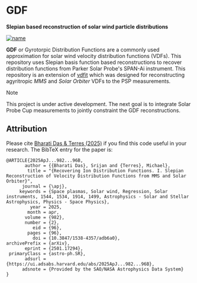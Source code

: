 GDF
===
**Slepian based reconstruction of solar wind particle distributions**

 [![name](https://img.shields.io/badge/GitHub-srijaniiserprinceton%2FGDF-blue.svg?style=flat)]([https://github.com/srijaniiserprinceton/GDF])

**GDF** or Gyrotorpic Distribution Functions are a commonly used approximation for solar wind velocity distribution functions (VDFs).
This repository uses Slepian basis function based reconstructions to recover distribution functions from Parker Solar Probe's SPAN-Ai
instrument. This repository is an extension of [vdfit](https://github.com/srijaniiserprinceton/VDF_paper1_ESA) which was designed for 
reconstructing agyritropic *MMS* and *Solar Orbiter* VDFs to the PSP measurements.

>[!NOTE]
>This project is under active development. The next goal is to integrate Solar Probe Cup measurements to jointly constraint the GDF reconstructions.

Attribution
-----------

Please cite [Bharati Das & Terres (2025)](https://ui.adsabs.harvard.edu/abs/2025ApJ...982...96B/abstract) if you find this code useful in your
research. The BibTeX entry for the paper is:

```
@ARTICLE{2025ApJ...982...96B,
       author = {{Bharati Das}, Srijan and {Terres}, Michael},
        title = "{Recovering Ion Distribution Functions. I. Slepian Reconstruction of Velocity Distribution Functions from MMS and Solar Orbiter}",
      journal = {\apj},
     keywords = {Space plasmas, Solar wind, Regression, Solar instruments, 1544, 1534, 1914, 1499, Astrophysics - Solar and Stellar Astrophysics, Physics - Space Physics},
         year = 2025,
        month = apr,
       volume = {982},
       number = {2},
          eid = {96},
        pages = {96},
          doi = {10.3847/1538-4357/adb6a0},
archivePrefix = {arXiv},
       eprint = {2501.17294},
 primaryClass = {astro-ph.SR},
       adsurl = {https://ui.adsabs.harvard.edu/abs/2025ApJ...982...96B},
      adsnote = {Provided by the SAO/NASA Astrophysics Data System}
}
```

